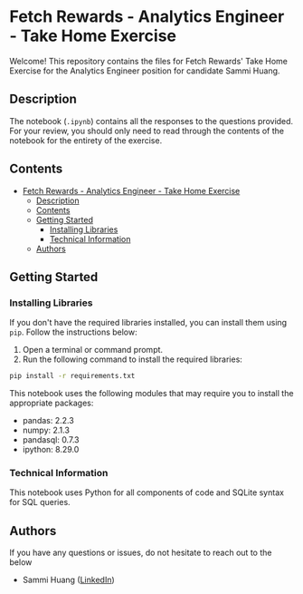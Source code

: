 # Fetch Rewards - Analytics Engineer - Take Home Exercise

Welcome! This repository contains the files for Fetch Rewards' Take Home Exercise for the Analytics Engineer position for candidate Sammi Huang.

## Description

The notebook (`.ipynb`) contains all the responses to the questions provided. For your review, you should only need to read through the contents of the notebook for the entirety of the exercise.

## Contents
- [Fetch Rewards - Analytics Engineer - Take Home Exercise](#fetch-rewards---analytics-engineer---take-home-exercise)
	- [Description](#description)
	- [Contents](#contents)
	- [Getting Started](#getting-started)
		- [Installing Libraries](#installing-libraries)
		- [Technical Information](#technical-information)
	- [Authors](#authors)

## Getting Started

### Installing Libraries

If you don't have the required libraries installed, you can install them using `pip`. Follow the instructions below:

1. Open a terminal or command prompt.
2. Run the following command to install the required libraries:

```bash
pip install -r requirements.txt
```

This notebook uses the following modules that may require you to install the appropriate packages:
- pandas: 2.2.3
- numpy: 2.1.3
- pandasql: 0.7.3
- ipython: 8.29.0

### Technical Information

This notebook uses Python for all components of code and SQLite syntax for SQL queries.

## Authors

If you have any questions or issues, do not hesitate to reach out to the below
- Sammi Huang ([LinkedIn](https://www.linkedin.com/in/sammi-h/))
